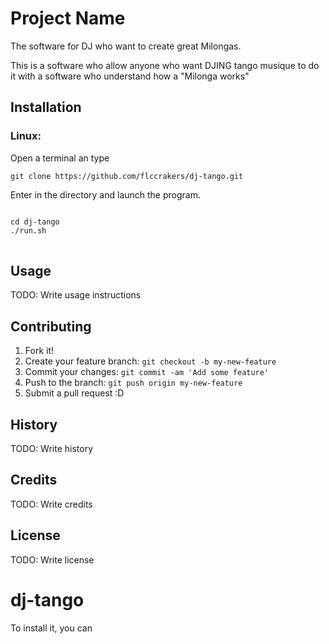 # Project Name

The software for DJ who want to create great Milongas.

This is a software who allow anyone who want DJING tango musique to do it with a software who understand how a "Milonga works"

## Installation

### Linux: 
Open a terminal an type 

<pre><code>git clone https://github.com/flccrakers/dj-tango.git</code></pre>


Enter in the directory and launch the program.
<pre>
<code>
cd dj-tango
./run.sh
</code>
</pre>

## Usage

TODO: Write usage instructions

## Contributing

1. Fork it!
2. Create your feature branch: `git checkout -b my-new-feature`
3. Commit your changes: `git commit -am 'Add some feature'`
4. Push to the branch: `git push origin my-new-feature`
5. Submit a pull request :D

## History

TODO: Write history

## Credits

TODO: Write credits

## License

TODO: Write license



# dj-tango



To install it, you can 
